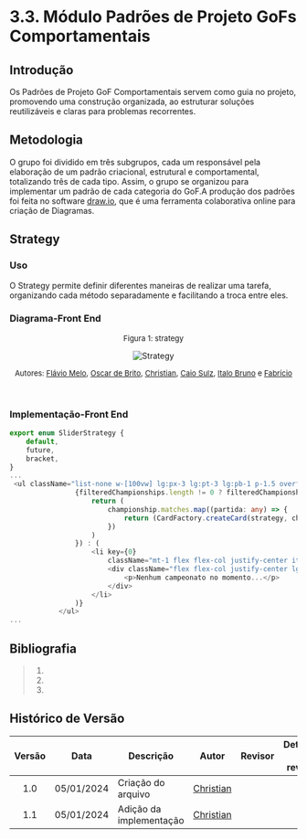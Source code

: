 # 3.3. Módulo Padrões de Projeto GoFs Comportamentais

## Introdução

Os Padrões de Projeto GoF Comportamentais servem como guia no projeto, promovendo uma construção organizada, ao estruturar soluções reutilizáveis e claras para problemas recorrentes.

## Metodologia

O grupo foi dividido em três subgrupos, cada um responsável pela elaboração de um padrão criacional, estrutural e comportamental, totalizando três de cada tipo. Assim, o grupo se organizou para implementar um padrão de cada categoria do GoF.A produção dos padrões foi feita no software [draw.io](https://www.drawio.com/), que é uma ferramenta colaborativa online para criação de Diagramas.

## Strategy

### Uso

O Strategy permite definir diferentes maneiras de realizar uma tarefa, organizando cada método separadamente e facilitando a troca entre eles.

### Diagrama-Front End
<center>

<font size="2"><p style="text-align: center">Figura 1: strategy </p></font>

![Strategy](../../Assets/)


<font size="2"><p style="text-align: center">Autores: [Flávio Melo](https://github.com/flavioovatsug), [Oscar de Brito](https://github.com/OscarDeBrito),  [Christian](https://github.com/crstyhs), [Caio Sulz](https://github.com/CaioSulz), [Italo Bruno](https://github.com/ItaloBrunoM) e [Fabrício](https://github.com/FabricioDeQueiroz) </p></font>

<br>


</center>

### Implementação-Front End
```typescript
export enum SliderStrategy {
    default,
    future,
    bracket,
}
...
 <ul className="list-none w-[100vw] lg:px-3 lg:pt-3 lg:pb-1 p-1.5 overflow-x-auto whitespace-nowrap scroll-smooth scrollbar-thumb-navbar-secondary-btn-hover scrollbar-track-transparent scrollbar-thin snap-x snap-mandatory">
                {filteredChampionships.length != 0 ? filteredChampionships.map((championship: any) => {
                    return (
                        championship.matches.map((partida: any) => {
                            return (CardFactory.createCard(strategy, championship, partida))
                        })
                    )
                }) : (
                    <li key={0}
                        className="mt-1 flex flex-col justify-center items-center w-[95vw] justify-self-center bg-transparent rounded-[10px] border-2 border-primary-btn-base">
                        <div className="flex flex-col justify-center lg:h-[30vh] h-[25vh] text-primary-btn-hover lg:text-3xl text-xl">
                            <p>Nenhum campeonato no momento...</p>
                        </div>
                    </li>
                )}
            </ul>
...
```

## Bibliografia

> 1. 
> 2. 
> 3. 

## Histórico de Versão

|Versão|Data|Descrição|Autor|Revisor| Detalhes da revisão |
|:----:|----|---------|-----|:-------:|-----| 
| 1.0 | 05/01/2024 | Criação do arquivo |  [Christian](https://github.com/crstyhs) |  | |
| 1.1 | 05/01/2024 | Adição da implementação |  [Christian](https://github.com/crstyhs) |  | |



